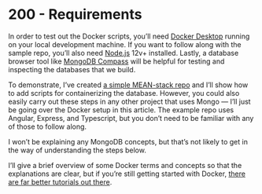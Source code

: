 # 200 - Requirements

In order to test out the Docker scripts, you’ll need [Docker Desktop](https://www.docker.com/products/docker-desktop) running on your local development machine. If you want to follow along with the sample repo, you’ll also need [Node.js](https://nodejs.org/) 12v+ installed. Lastly, a database browser tool like [MongoDB Compass](https://www.mongodb.com/products/compass) will be helpful for testing and inspecting the databases that we build.

To demonstrate, I’ve created [a simple MEAN-stack repo](https://github.com/jsheridanwells/MeanUrls) and I’ll show how to add scripts for containerizing the database. However, you could also easily carry out these steps in any other project that uses Mongo — I’ll just be going over the Docker setup in this article. The example repo uses Angular, Express, and Typescript, but you don’t need to be familiar with any of those to follow along.

I won’t be explaining any MongoDB concepts, but that’s not likely to get in the way of understanding the steps below.

I’ll give a brief overview of some Docker terms and concepts so that the explanations are clear, but if you’re still getting started with Docker, [there are far better tutorials out there](https://docker-curriculum.com/).
